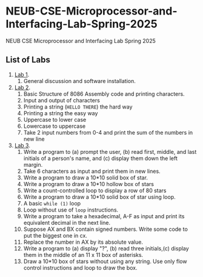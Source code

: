 # NEUB-CSE-Microprocessor-and-Interfacing-Lab-Spring-2025
NEUB CSE Microprocessor and Interfacing Lab Spring 2025
## List of Labs
1. [Lab 1](https://github.com/shparvez001/NEUB-CSE-Microprocessor-and-Interfacing-Lab-Spring-2025/tree/main/lab-1.md).
	1. General discussion and software installation.
2. [Lab 2](https://github.com/shparvez001/NEUB-CSE-Microprocessor-and-Interfacing-Lab-Spring-2025/tree/main/lab-2.md).
	1. Basic Structure of 8086 Assembly code and printing characters.
	2. Input and output of characters
	3. Printing a string (`HELLO THERE`) the hard way
	4. Printing a string the easy way
	5. Uppercase to lower case
	6. Lowercase to uppercase
	7. Take 2 input numbers from 0-4 and print the sum of the numbers in new line
3. [Lab 3](https://github.com/shparvez001/NEUB-CSE-Microprocessor-and-Interfacing-Lab-Spring-2025/tree/main/lab-3.md).
	1. Write a program to (a) prompt the user, (b) read first, middle, and last initials of a person's name, and (c) display them down the left margin.
	2. Take 6 characters as input and print them in new lines.
	3. Write a program to draw a 10*10 solid box of star.
	4. Write a program to draw a 10*10 hollow box of stars
	5. Write a count-controlled loop to display a row of 80 stars
	6. Write a program to draw a 10*10 solid box of star using loop.
	7. A basic `while (1)` loop
	8. Loop without use of `loop` instructions.
	9. Write a program to take a hexadecimal, A-F as input and print its equivalent decimal in the next line.
	10. Suppose AX and BX contain signed numbers. Write some code to put the biggest one in cx.
	11. Replace the number in AX by its absolute value.
	12. Write a program to (a) display "?", (b) read three initials,(c) display them in the middle of an 11 x 11 box of asterisks.
	13. Draw a 10*10 box of stars without using any string. Use only flow control instructions and loop to draw the box.    